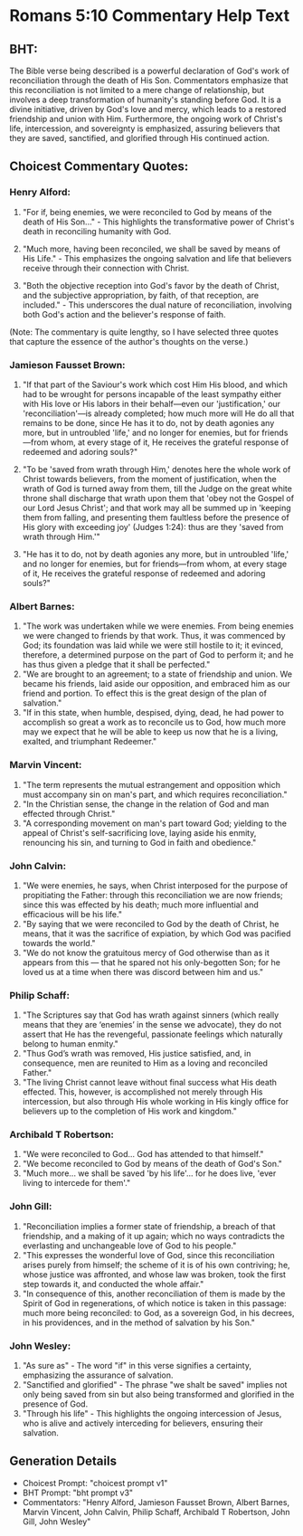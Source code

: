 # Romans 5:10 Commentary Help Text

## BHT:
The Bible verse being described is a powerful declaration of God's work of reconciliation through the death of His Son. Commentators emphasize that this reconciliation is not limited to a mere change of relationship, but involves a deep transformation of humanity's standing before God. It is a divine initiative, driven by God's love and mercy, which leads to a restored friendship and union with Him. Furthermore, the ongoing work of Christ's life, intercession, and sovereignty is emphasized, assuring believers that they are saved, sanctified, and glorified through His continued action.

## Choicest Commentary Quotes:
### Henry Alford:
1. "For if, being enemies, we were reconciled to God by means of the death of His Son..." - This highlights the transformative power of Christ's death in reconciling humanity with God.

2. "Much more, having been reconciled, we shall be saved by means of His Life." - This emphasizes the ongoing salvation and life that believers receive through their connection with Christ.

3. "Both the objective reception into God's favor by the death of Christ, and the subjective appropriation, by faith, of that reception, are included." - This underscores the dual nature of reconciliation, involving both God's action and the believer's response of faith.

(Note: The commentary is quite lengthy, so I have selected three quotes that capture the essence of the author's thoughts on the verse.)

### Jamieson Fausset Brown:
1. "If that part of the Saviour's work which cost Him His blood, and which had to be wrought for persons incapable of the least sympathy either with His love or His labors in their behalf—even our 'justification,' our 'reconciliation'—is already completed; how much more will He do all that remains to be done, since He has it to do, not by death agonies any more, but in untroubled 'life,' and no longer for enemies, but for friends—from whom, at every stage of it, He receives the grateful response of redeemed and adoring souls?"

2. "To be 'saved from wrath through Him,' denotes here the whole work of Christ towards believers, from the moment of justification, when the wrath of God is turned away from them, till the Judge on the great white throne shall discharge that wrath upon them that 'obey not the Gospel of our Lord Jesus Christ'; and that work may all be summed up in 'keeping them from falling, and presenting them faultless before the presence of His glory with exceeding joy' (Judges 1:24): thus are they 'saved from wrath through Him.'"

3. "He has it to do, not by death agonies any more, but in untroubled 'life,' and no longer for enemies, but for friends—from whom, at every stage of it, He receives the grateful response of redeemed and adoring souls?"

### Albert Barnes:
1. "The work was undertaken while we were enemies. From being enemies we were changed to friends by that work. Thus, it was commenced by God; its foundation was laid while we were still hostile to it; it evinced, therefore, a determined purpose on the part of God to perform it; and he has thus given a pledge that it shall be perfected." 
2. "We are brought to an agreement; to a state of friendship and union. We became his friends, laid aside our opposition, and embraced him as our friend and portion. To effect this is the great design of the plan of salvation." 
3. "If in this state, when humble, despised, dying, dead, he had power to accomplish so great a work as to reconcile us to God, how much more may we expect that he will be able to keep us now that he is a living, exalted, and triumphant Redeemer."

### Marvin Vincent:
1. "The term represents the mutual estrangement and opposition which must accompany sin on man's part, and which requires reconciliation."
2. "In the Christian sense, the change in the relation of God and man effected through Christ."
3. "A corresponding movement on man's part toward God; yielding to the appeal of Christ's self-sacrificing love, laying aside his enmity, renouncing his sin, and turning to God in faith and obedience."

### John Calvin:
1. "We were enemies, he says, when Christ interposed for the purpose of propitiating the Father: through this reconciliation we are now friends; since this was effected by his death; much more influential and efficacious will be his life."
2. "By saying that we were reconciled to God by the death of Christ, he means, that it was the sacrifice of expiation, by which God was pacified towards the world."
3. "We do not know the gratuitous mercy of God otherwise than as it appears from this — that he spared not his only-begotten Son; for he loved us at a time when there was discord between him and us."

### Philip Schaff:
1. "The Scriptures say that God has wrath against sinners (which really means that they are ‘enemies’ in the sense we advocate), they do not assert that He has the revengeful, passionate feelings which naturally belong to human enmity."
2. "Thus God’s wrath was removed, His justice satisfied, and, in consequence, men are reunited to Him as a loving and reconciled Father."
3. "The living Christ cannot leave without final success what His death effected. This, however, is accomplished not merely through His intercession, but also through His whole working in His kingly office for believers up to the completion of His work and kingdom."

### Archibald T Robertson:
1. "We were reconciled to God... God has attended to that himself." 
2. "We become reconciled to God by means of the death of God's Son." 
3. "Much more... we shall be saved 'by his life'... for he does live, 'ever living to intercede for them'."

### John Gill:
1. "Reconciliation implies a former state of friendship, a breach of that friendship, and a making of it up again; which no ways contradicts the everlasting and unchangeable love of God to his people."
2. "This expresses the wonderful love of God, since this reconciliation arises purely from himself; the scheme of it is of his own contriving; he, whose justice was affronted, and whose law was broken, took the first step towards it, and conducted the whole affair."
3. "In consequence of this, another reconciliation of them is made by the Spirit of God in regenerations, of which notice is taken in this passage: much more being reconciled: to God, as a sovereign God, in his decrees, in his providences, and in the method of salvation by his Son."

### John Wesley:
1. "As sure as" - The word "if" in this verse signifies a certainty, emphasizing the assurance of salvation.
2. "Sanctified and glorified" - The phrase "we shalt be saved" implies not only being saved from sin but also being transformed and glorified in the presence of God.
3. "Through his life" - This highlights the ongoing intercession of Jesus, who is alive and actively interceding for believers, ensuring their salvation.


## Generation Details
- Choicest Prompt: "choicest prompt v1"
- BHT Prompt: "bht prompt v3"
- Commentators: "Henry Alford, Jamieson Fausset Brown, Albert Barnes, Marvin Vincent, John Calvin, Philip Schaff, Archibald T Robertson, John Gill, John Wesley"
